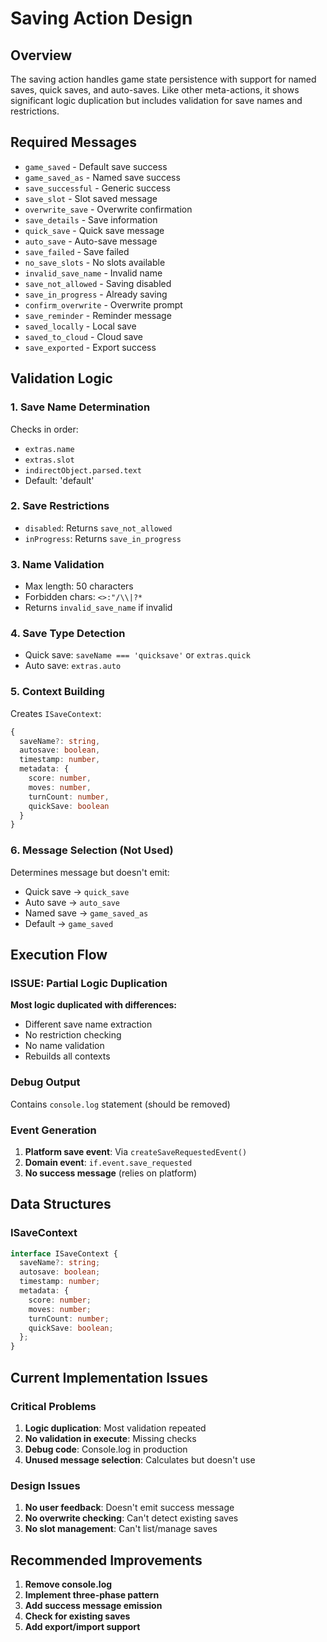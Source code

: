 # Saving Action Design

## Overview
The saving action handles game state persistence with support for named saves, quick saves, and auto-saves. Like other meta-actions, it shows significant logic duplication but includes validation for save names and restrictions.

## Required Messages
- `game_saved` - Default save success
- `game_saved_as` - Named save success
- `save_successful` - Generic success
- `save_slot` - Slot saved message
- `overwrite_save` - Overwrite confirmation
- `save_details` - Save information
- `quick_save` - Quick save message
- `auto_save` - Auto-save message
- `save_failed` - Save failed
- `no_save_slots` - No slots available
- `invalid_save_name` - Invalid name
- `save_not_allowed` - Saving disabled
- `save_in_progress` - Already saving
- `confirm_overwrite` - Overwrite prompt
- `save_reminder` - Reminder message
- `saved_locally` - Local save
- `saved_to_cloud` - Cloud save
- `save_exported` - Export success

## Validation Logic

### 1. Save Name Determination
Checks in order:
- `extras.name`
- `extras.slot`
- `indirectObject.parsed.text`
- Default: 'default'

### 2. Save Restrictions
- `disabled`: Returns `save_not_allowed`
- `inProgress`: Returns `save_in_progress`

### 3. Name Validation
- Max length: 50 characters
- Forbidden chars: `<>:"/\\|?*`
- Returns `invalid_save_name` if invalid

### 4. Save Type Detection
- Quick save: `saveName === 'quicksave'` or `extras.quick`
- Auto save: `extras.auto`

### 5. Context Building
Creates `ISaveContext`:
```typescript
{
  saveName?: string,
  autosave: boolean,
  timestamp: number,
  metadata: {
    score: number,
    moves: number,
    turnCount: number,
    quickSave: boolean
  }
}
```

### 6. Message Selection (Not Used)
Determines message but doesn't emit:
- Quick save → `quick_save`
- Auto save → `auto_save`
- Named save → `game_saved_as`
- Default → `game_saved`

## Execution Flow

### ISSUE: Partial Logic Duplication
**Most logic duplicated with differences:**
- Different save name extraction
- No restriction checking
- No name validation
- Rebuilds all contexts

### Debug Output
Contains `console.log` statement (should be removed)

### Event Generation
1. **Platform save event**: Via `createSaveRequestedEvent()`
2. **Domain event**: `if.event.save_requested`
3. **No success message** (relies on platform)

## Data Structures

### ISaveContext
```typescript
interface ISaveContext {
  saveName?: string;
  autosave: boolean;
  timestamp: number;
  metadata: {
    score: number;
    moves: number;
    turnCount: number;
    quickSave: boolean;
  };
}
```

## Current Implementation Issues

### Critical Problems
1. **Logic duplication**: Most validation repeated
2. **No validation in execute**: Missing checks
3. **Debug code**: Console.log in production
4. **Unused message selection**: Calculates but doesn't use

### Design Issues
1. **No user feedback**: Doesn't emit success message
2. **No overwrite checking**: Can't detect existing saves
3. **No slot management**: Can't list/manage saves

## Recommended Improvements
1. **Remove console.log**
2. **Implement three-phase pattern**
3. **Add success message emission**
4. **Check for existing saves**
5. **Add export/import support**